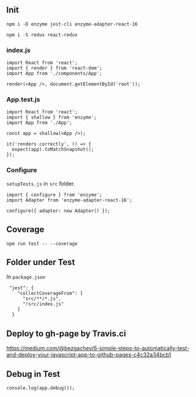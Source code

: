 ## Init

```
npm i -D enzyme jest-cli enzyme-adapter-react-16
```

```
npm i -S redux react-redux
```

### index.js

```
import React from 'react';
import { render } from 'react-dom';
import App from './components/App';

render(<App />, document.getElementById('root'));
```

### App.test.js

```
import React from 'react';
import { shallow } from 'enzyme';
import App from './App';

const app = shallow(<App />);

it('renders correctly', () => {
  expect(app).toMatchSnapshot();
});
```


### Configure

`setupTests.js` in `src` folder.
```
import { configure } from 'enzyme';
import Adapter from 'enzyme-adapter-react-16';

configure({ adapter: new Adapter() });
```


## Coverage

```
npm run test -- --coverage
```

## Folder under Test

In `package.json`
```
 "jest": {
    "collectCoverageFrom": [
      "src/**/*.js",
      "!src/index.js"
    ]
  }
```

## Deploy to gh-page by Travis.ci

https://medium.com/@bezgachev/6-simple-steps-to-automatically-test-and-deploy-your-javascript-app-to-github-pages-c4c32a34bcb1

## Debug in Test

```
console.log(app.debug());
```